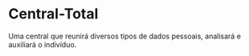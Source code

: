 # Central-Total
Uma central que reunirá diversos tipos de dados pessoais, analisará e auxiliará o indivíduo.
